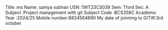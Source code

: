 Title :ms
Name: saniya subhan
USN :1WT23CS039
Sem: Third
Sec: A
Subject :Project management with git
Subject Code :BCS358C
Academic Year :2024/25
Mobile number:8834564890
My date of joinning to GITW:3rd october

